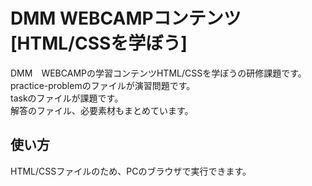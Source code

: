#  DMM WEBCAMPコンテンツ[HTML/CSSを学ぼう]
DMM　WEBCAMPの学習コンテンツHTML/CSSを学ぼうの研修課題です。  
practice-problemのファイルが演習問題です。  
taskのファイルが課題です。  
解答のファイル、必要素材もまとめています。

## 使い方  
HTML/CSSファイルのため、PCのブラウザで実行できます。
